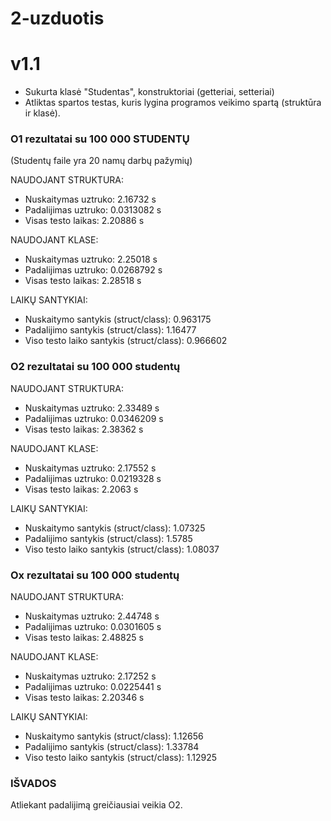 # 2-uzduotis
# v1.1
- Sukurta klasė "Studentas", konstruktoriai (getteriai, setteriai)
- Atliktas spartos testas, kuris lygina programos veikimo spartą (struktūra ir klasė).

### O1 rezultatai su 100 000 STUDENTŲ
(Studentų faile yra 20 namų darbų pažymių)

NAUDOJANT STRUKTURA:

- Nuskaitymas uztruko: 2.16732 s
- Padalijimas uztruko: 0.0313082 s
- Visas testo laikas: 2.20886 s

NAUDOJANT KLASE:

- Nuskaitymas uztruko: 2.25018 s
- Padalijimas uztruko: 0.0268792 s
- Visas testo laikas: 2.28518 s

LAIKŲ SANTYKIAI:

- Nuskaitymo santykis (struct/class): 0.963175
- Padalijimo santykis (struct/class): 1.16477
- Viso testo laiko santykis (struct/class): 0.966602

### O2 rezultatai su 100 000 studentų

NAUDOJANT STRUKTURA:

- Nuskaitymas uztruko: 2.33489 s
- Padalijimas uztruko: 0.0346209 s
- Visas testo laikas: 2.38362 s

NAUDOJANT KLASE:

- Nuskaitymas uztruko: 2.17552 s
- Padalijimas uztruko: 0.0219328 s
- Visas testo laikas: 2.2063 s

LAIKŲ SANTYKIAI:

- Nuskaitymo santykis (struct/class): 1.07325
- Padalijimo santykis (struct/class): 1.5785
- Viso testo laiko santykis (struct/class): 1.08037

### Ox rezultatai su 100 000 studentų

NAUDOJANT STRUKTURA:

- Nuskaitymas uztruko: 2.44748 s
- Padalijimas uztruko: 0.0301605 s
- Visas testo laikas: 2.48825 s

NAUDOJANT KLASE:

- Nuskaitymas uztruko: 2.17252 s
- Padalijimas uztruko: 0.0225441 s
- Visas testo laikas: 2.20346 s

LAIKŲ SANTYKIAI:

- Nuskaitymo santykis (struct/class): 1.12656
- Padalijimo santykis (struct/class): 1.33784
- Viso testo laiko santykis (struct/class): 1.12925

### IŠVADOS 
Atliekant padalijimą greičiausiai veikia O2.
